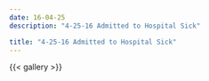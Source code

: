 ```yaml
---
date: 16-04-25
description: "4-25-16 Admitted to Hospital Sick"

title: "4-25-16 Admitted to Hospital Sick"
---
```

{{< gallery >}}
